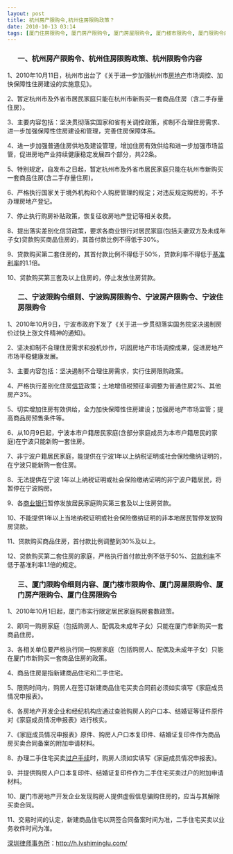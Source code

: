 ```yaml
---
layout: post
title: 杭州房产限购令,杭州住房限购政策？
date: 2010-10-13 03:14
tags: [厦门住房限购令, 厦门房产限购令, 厦门房屋限购令, 厦门楼市限购令, 厦门限购令内容, 厦门限购令细则, 宁波住房限购令, 宁波房产限购令, 宁波购房限购令, 宁波限购令细则, 杭州限购令内容, 深圳房产律师咨询, 限购令]
---
```

<ol>
<h3>一、杭州房产限购令、杭州住房限购政策、杭州限购令内容</h3>
</ol>
1、2010年10月11日，杭州市出台了《关于进一步加强杭州市<a href="http://h.lvshiminglu.com/" target="_blank">房地产</a>市场调控、加快保障性住房建设的实施意见》。

2、暂定杭州市及外省市居民家庭只能在杭州市新购买一套商品住房（含二手存量住房）。

3、主要内容包括：坚决贯彻落实国家和省有关调控政策，抑制不合理住房需求、进一步加强保障性住房建设和管理，完善住房保障体系。

4、进一步加强普通住房供地及建设管理，增加住房有效供给和进一步加强市场监管，促进房地产业持续健康稳定发展四个部分，共22条。

5、特别规定，自发布之日起，暂定杭州市及外省市居民家庭只能在杭州市新购买一套商品住房(含二手存量住房)。

6、严格执行国家关于境外机构和个人购房管理的规定；对违反规定购房的，不予办理房地产登记。

7、停止执行购房补贴政策，恢复征收房地产登记等相关收费。

8、提出落实差别化信贷政策，要求各商业银行对居民家庭(包括夫妻双方及未成年子女)贷款购买商品住房的，其首付款比例不得低于30%。

9、贷款购买第二套住房的，其首付款比例不得低于50%，贷款利率不得低于<a href="http://h.lvshiminglu.com/law/295.html" target="_blank">基准利率</a>的1.1倍。

10、贷款购买第三套及以上住房的，停止发放住房贷款。
<ol>
<h3>二、宁波限购令细则、宁波购房限购令、宁波房产限购令、宁波住房限购令</h3>
</ol>
1、2010年10月9日，宁波市政府下发了《关于进一步贯彻落实国务院坚决遏制房价过快上涨文件精神的通知》。

2、坚决抑制不合理住房需求和投机炒作，巩固房地产市场调控成果，促进房地产市场平稳健康发展。

3、主要内容包括：坚决遏制不合理住房需求，实行住房限购政策。

4、严格执行差别化住房<a href="http://h.lvshiminglu.com/law/tag/%E4%BF%A1%E7%94%A8%E8%B4%B7%E6%AC%BE" target="_blank">信贷</a>政策；土地增值税预征率调整为普通住房2%、其他房产3%。

5、切实增加住房有效供给，全力加快保障性住房建设；加强房地产市场监管；提高商品房预售条件等。

6、从10月9日起，宁波本市户籍居民家庭(含部分家庭成员为本市户籍居民的家庭)在宁波只能新购一套住房。

7、非宁波户籍居民家庭，能提供在宁波1年以上纳税证明或社会保险缴纳证明的，在宁波只能新购一套住房。

8、无法提供在宁波 1年以上纳税证明或社会保险缴纳证明的非宁波户籍居民，将暂停在宁波购房。

9、各<a href="http://h.lvshiminglu.com/law/318.html" target="_blank">商业银行</a>暂停发放居民家庭购买第三套及以上住房贷款。

10、不能提供1年以上当地纳税证明或社会保险缴纳证明的非本地居民暂停发放购房贷款。

11、贷款购买商品住房，首付款比例调整到30%及以上。

12、贷款购买第二套住房的家庭，严格执行首付款比例不低于50%、<a href="http://h.lvshiminglu.com/law/296.html" target="_blank">贷款利率</a>不低于基准利率1.1倍的规定。
<ol>
<h3>三、厦门限购令细则内容、厦门楼市限购令、厦门房屋限购令、厦门房产限购令、厦门住房限购令</h3>
</ol>
1、2010年10月1日起，厦门市实行限定居民家庭购房套数政策。

2、即同一购房家庭（包括购房人、配偶及未成年子女）只能在厦门市新购买一套商品住房。

3、各相关单位要严格执行同一购房家庭（包括购房人、配偶及未成年子女）只能在厦门市新购买一套商品住房的政策。

4、商品住房是指新建商品住宅和二手住宅。

5、限购时间内，购房人在签订新建商品住宅买卖合同前必须如实填写《家庭成员情况申报表》。

6、各房地产开发企业和经纪机构应通过查验购房人的户口本、结婚证等证件原件对《家庭成员情况申报表》进行核实。

7、《家庭成员情况申报表》原件、购房人户口本复印件、结婚证复印件作为商品房买卖合同备案的附加申请材料。

8、办理二手住宅买卖<a href="http://h.lvshiminglu.com/law/310.html" target="_blank">过户手续</a>时，购房人须如实填写《家庭成员情况申报表》。

9、并提供购房人户口本复印件、结婚证复印件作为二手住宅买卖过户的附加申请材料。

10、厦门市房地产开发企业发现购房人提供虚假信息骗购住房的，应当与其解除买卖合同。

11、交易时间的认定，新建商品住宅以网签合同备案时间为准，二手住宅买卖以业务收件时间为准。

<a href="http://h.lvshiminglu.com/">深圳律师事务所</a>：<a href="http://h.lvshiminglu.com/">http://h.lvshiminglu.com/</a>

